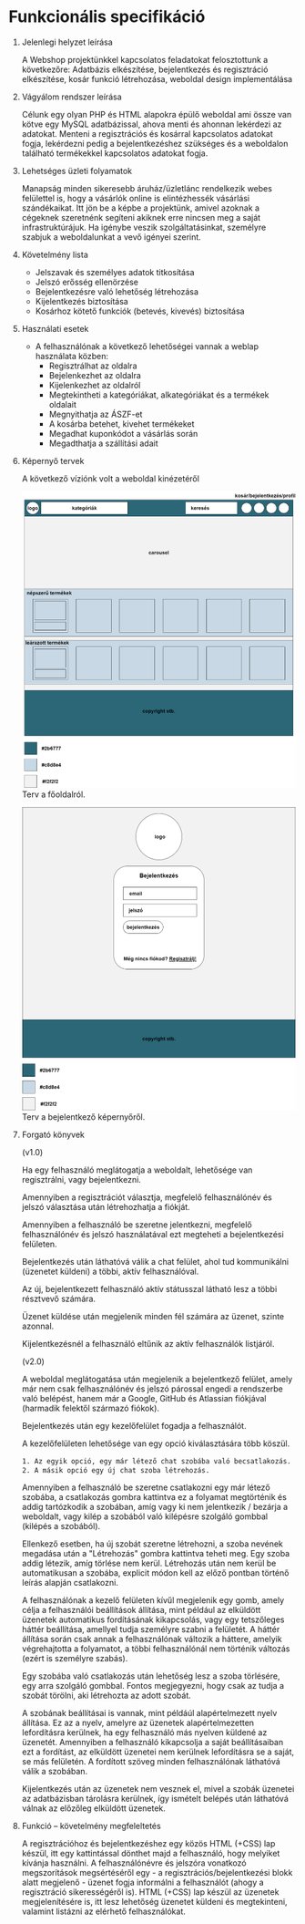 Funkcionális specifikáció
=========================

1. Jelenlegi helyzet leírása

   A Webshop projektünkkel kapcsolatos feladatokat felosztottunk a következőre: Adatbázis elkészítése, bejelentkezés és regisztráció elkészítése, kosár funkció létrehozása, weboldal design implementálása

2. Vágyálom rendszer leírása

    Célunk egy olyan PHP és HTML alapokra épülő weboldal ami össze van kötve egy MySQL adatbázissal, ahova menti és ahonnan lekérdezi az adatokat. Menteni a regisztrációs és kosárral kapcsolatos adatokat fogja, lekérdezni pedig a bejelentkezéshez szükséges és a weboldalon található termékekkel kapcsolatos adatokat fogja.

4. Lehetséges üzleti folyamatok

    Manapság minden sikeresebb áruház/üzletlánc rendelkezik webes felülettel is, hogy a vásárlók online is elintézhessék vásárlási szándékaikat. Itt jön be a képbe a projektünk, amivel azoknak a cégeknek szeretnénk segíteni akiknek erre nincsen meg a saját infrastruktúrájuk. Ha igénybe veszik szolgáltatásinkat, személyre szabjuk a weboldalunkat a vevő igényei szerint.

6. Követelmény lista

    - Jelszavak és személyes adatok titkosítása
    - Jelszó erősség ellenörzése
    - Bejelentkezésre való lehetőség létrehozása
    - Kijelentkezés biztosítása
    - Kosárhoz kötető funkciók (betevés, kivevés) biztosítása

7. Használati esetek

    - A felhasználónak a következő lehetőségei vannak a weblap használata közben:
        - Regisztrálhat az oldalra
        - Bejelenkezhet az oldalra
        - Kijelenkezhet az oldalról
        - Megtekintheti a kategóriákat, alkategóriákat és a termékek oldalait
        - Megnyithatja az ÁSZF-et
        - A kosárba betehet, kivehet termékeket
        - Megadhat kuponkódot a vásárlás során
        - Megadthatja a szállítási adait
        
8. Képernyő tervek

    A következő víziónk volt a weboldal kinézetéről

    ![fooldal](https://raw.githubusercontent.com/szepema/Webshop/main/Dokument%C3%A1ci%C3%B3/fooldal.png)
    Terv a főoldalról.

    ![bejelentkezes](https://raw.githubusercontent.com/szepema/Webshop/main/Dokument%C3%A1ci%C3%B3/bejelentkezes.png)
    Terv a bejelentkező képernyőről.
10. Forgató könyvek

    (v1.0)

    Ha egy felhasználó meglátogatja a weboldalt, lehetősége van regisztrálni, vagy bejelentkezni.
    
    Amennyiben a regisztrációt választja, megfelelő felhasználónév és jelszó választása után létrehozhatja a fiókját.
    
    Amennyiben a felhasználó be szeretne jelentkezni, megfelelő felhasználónév és jelszó használatával ezt megteheti a bejelentkezési
    felületen.
    
    Bejelentkezés után láthatóvá válik a chat felület, ahol tud kommunikálni (üzenetet küldeni) a többi, aktív felhasználóval.
    
    Az új, bejelentkezett felhasználó aktív státusszal látható lesz a többi résztvevő számára.
    
    Üzenet küldése után megjelenik minden fél számára az üzenet, szinte azonnal.
    
    Kijelentkezésnél a felhasználó eltűnik az aktív felhasználók listjáról.
    
    (v2.0)
    
    A weboldal meglátogatása után megjelenik a bejelentkező felület, amely már nem csak felhasználónév és jelszó párossal engedi a
    rendszerbe való belépést, hanem már a Google, GitHub és Atlassian fiókjával (harmadik felektől származó fiókok).
    
    Bejelentkezés után egy kezelőfelület fogadja a felhasználót.
    
    A kezelőfelületen lehetősége van egy opció kiválasztására több köszül.
    
        1. Az egyik opció, egy már létező chat szobába való becsatlakozás.
        2. A másik opció egy új chat szoba létrehozás.
    
    Amennyiben a felhasználó be szeretne csatlakozni egy már létező szobába, a csatlakozás gombra kattintva ez a folyamat megtörténik és
    addig tartózkodik a szobában, amíg vagy ki nem jelentkezik / bezárja a weboldalt, vagy kilép a szobából való kilépésre szolgáló gombbal
    (kilépés a szobából).
    
    Ellenkező esetben, ha új szobát szeretne létrehozni, a szoba nevének megadása után a "Létrehozás" gombra kattintva teheti meg. Egy
    szoba addig létezik, amíg törlése nem kerül. Létrehozás után nem kerül be automatikusan a szobába, explicit módon kell az előző pontban
    történő leírás alapján csatlakozni.
    
    A felhasználónak a kezelő felületen kívűl megjelenik egy gomb, amely célja a felhasználói beállítások állítása, mint például az
    elküldött üzenetek automatikus fordításának kikapcsolás, vagy egy tetszőleges háttér beállítása, amellyel tudja személyre szabni a
    felületét. A háttér állítása során csak annak a felhasználónak változik a háttere, amelyik végrehajtotta a folyamatot, a többi
    felhasználónál nem történik változás (ezért is személyre szabás).
    
    Egy szobába való csatlakozás után lehetőség lesz a szoba törlésére, egy arra szolgáló gombbal. Fontos megjegyezni, hogy csak az tudja a
    szobát törölni, aki létrehozta az adott szobát.
    
    A szobának beállításai is vannak, mint példáúl alapértelmezett nyelv állítása. Ez az a nyelv, amelyre az üzenetek alapértelmezetten
    lefordításra kerülnek, ha egy felhasználó más nyelven küldené az üzenetét. Amennyiben a felhasználó kikapcsolja a saját beállításaiban
    ezt a fordítást, az elküldött üzenetei nem kerülnek lefordításra se a saját, se más felületén. A fordított szöveg minden felhasználónak
    láthatóvá válik a szobában.
    
    Kijelentkezés után az üzenetek nem vesznek el, mivel a szobák üzenetei az adatbázisban tárolásra kerülnek, így ismételt belépés után
    láthatóvá válnak az előzőleg elküldött üzenetek.

11. Funkció – követelmény megfeleltetés

    A regisztrációhoz és bejelentkezéshez egy közös HTML (+CSS) lap készül, itt egy kattintással dönthet majd a felhasználó, hogy melyiket
    kívánja használni. A felhasználónévre és jelszóra vonatkozó megszorítások megsértéséről egy - a regisztrációs/bejelentkezési blokk
    alatt megjelenő - üzenet fogja informálni a felhasználót (ahogy a regisztráció sikerességéről is). HTML (+CSS) lap készül az üzenetek
    megjelenítésére is, itt lesz lehetőség üzenetet küldeni és megtekinteni, valamint listázni az elérhető felhasználókat.
